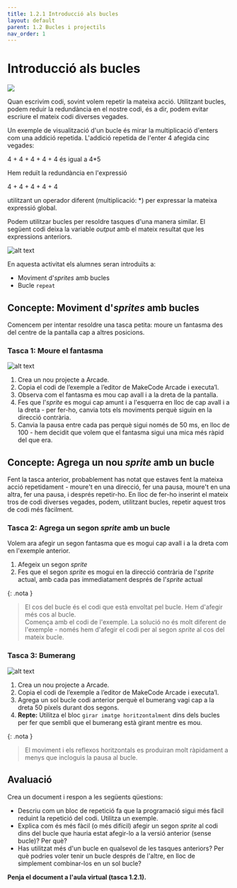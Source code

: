 ```yaml
---
title: 1.2.1 Introducció als bucles
layout: default 
parent: 1.2 Bucles i projectils
nav_order: 1
---
```


# Introducció als bucles

![](../../images/intro.gif)

Quan escrivim codi, sovint volem repetir la mateixa acció. Utilitzant bucles, podem reduir la redundància en el nostre codi, és a dir, podem evitar escriure el mateix codi diverses vegades.

Un exemple de visualització d'un bucle és mirar la multiplicació d'enters com una addició repetida. L'addició repetida de l'enter 4 afegida cinc vegades:

4 + 4 + 4 + 4 + 4 és igual a 4*5


Hem reduït la redundància en l'expressió

4 + 4 + 4 + 4 + 4

utilitzant un operador diferent (multiplicació: *) per expressar la mateixa expressió global.

Podem utilitzar bucles per resoldre tasques d'una manera similar. El següent codi deixa la variable _output_ amb el mateix resultat que les expressions anteriors.

![alt text](../../images/intro_bucles.png)


En aquesta activitat els alumnes seran introduïts a:

- Moviment d'_sprites_ amb bucles
- Bucle `repeat`

## Concepte: Moviment d'_sprites_ amb bucles

Comencem per intentar resoldre una tasca petita: moure un fantasma des del centre de la pantalla cap a altres posicions. 

### Tasca 1: Moure el fantasma

![alt text](../../images/bucle_fantasma.png)

1. Crea un nou projecte a Arcade.
2. Copia el codi de l’exemple a l’editor de MakeCode Arcade i executa’l.
3. Observa com el fantasma es mou cap avall i a la dreta de la pantalla.
4. Fes que l'_sprite_ es mogui cap amunt i a l'esquerra en lloc de cap avall i a la dreta - per fer-ho, canvia tots els moviments perquè siguin en la direcció contrària.
5. Canvia la pausa entre cada pas perquè sigui només de 50 ms, en lloc de 100 - hem decidit que volem que el fantasma sigui una mica més ràpid del que era.

## Concepte: Agrega un nou _sprite_ amb un bucle

Fent la tasca anterior, probablement has notat que estaves fent la mateixa acció repetidament - moure't en una direcció, fer una pausa, moure't en una altra, fer una pausa, i després repetir-ho. En lloc de fer-ho inserint el mateix tros de codi diverses vegades, podem, utilitzant bucles, repetir aquest tros de codi més fàcilment.

### Tasca 2: Agrega un segon _sprite_ amb un bucle

Volem ara afegir un segon fantasma que es mogui cap avall i a la dreta com en l'exemple anterior.

1. Afegeix un segon _sprite_
2. Fes que el segon _sprite_ es mogui en la direcció contrària de l'_sprite_ actual, amb cada pas immediatament després de l'_sprite_ actual

{: .nota }
> El cos del bucle és el codi que està envoltat pel bucle. Hem d'afegir més cos al bucle. <br>
> Comença amb el codi de l'exemple. La solució no és molt diferent de l'exemple - només hem d'afegir el codi per al segon _sprite_ al cos del mateix bucle.

### Tasca 3: Bumerang
    
![alt text](../../images/boomerang.png)

1. Crea un nou projecte a Arcade.
2. Copia el codi de l’exemple a l’editor de MakeCode Arcade i executa’l.
3. Agrega un sol bucle codi anterior perquè el bumerang vagi cap a la dreta 50 píxels durant dos segons.
4. **Repte:** Utilitza el bloc `girar imatge horitzontalment` dins dels bucles per fer que sembli que el bumerang està girant mentre es mou.

{: .nota }
> El moviment i els reflexos horitzontals es produiran molt ràpidament a menys que incloguis la pausa al bucle.

## Avaluació

Crea un document i respon a les següents qüestions:

- Descriu com un bloc de repetició fa que la programació sigui més fàcil reduint la repetició del codi. Utilitza un exemple.
- Explica com és més fàcil (o més difícil) afegir un segon _sprite_ al codi dins del bucle que hauria estat afegir-lo a la versió anterior (sense bucle)? Per què?
- Has utilitzat més d'un bucle en qualsevol de les tasques anteriors? Per què podries voler tenir un bucle després de l'altre, en lloc de simplement combinar-los en un sol bucle? 

**Penja el document a l'aula virtual (tasca 1.2.1).**
